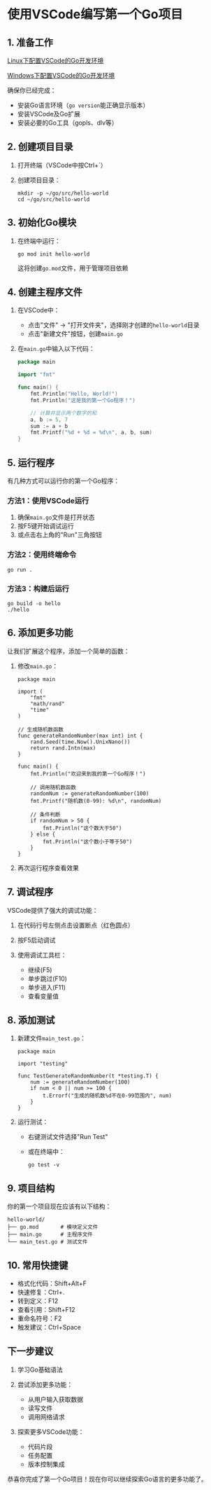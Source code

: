 # 使用VSCode编写第一个Go项目

## 1. 准备工作

[Linux下配置VSCode的Go开发环境](使用VSCode编写第一个Go项目/Linux下配置VSCode的Go开发环境.md)

[Windows下配置VSCode的Go开发环境](使用VSCode编写第一个Go项目/Windows下配置VSCode的Go开发环境.md)

确保你已经完成：

- 安装Go语言环境（`go version`​能正确显示版本）
- 安装VSCode及Go扩展
- 安装必要的Go工具（gopls、dlv等）

## 2. 创建项目目录

1. 打开终端（VSCode中按Ctrl+\`）
2. 创建项目目录：

    ```
    mkdir -p ~/go/src/hello-world
    cd ~/go/src/hello-world
    ```

## 3. 初始化Go模块

1. 在终端中运行：

    ```
    go mod init hello-world
    ```

    这将创建`go.mod`​文件，用于管理项目依赖

## 4. 创建主程序文件

1. 在VSCode中：

    - 点击"文件" → "打开文件夹"，选择刚才创建的`hello-world`​目录
    - 点击"新建文件"按钮，创建`main.go`​
2. 在`main.go`​中输入以下代码：

    ```go
    package main

    import "fmt"

    func main() {
    	fmt.Println("Hello, World!")
    	fmt.Println("这是我的第一个Go程序！")

    	// 计算并显示两个数字的和
    	a, b := 5, 7
    	sum := a + b
    	fmt.Printf("%d + %d = %d\n", a, b, sum)
    }
    ```

## 5. 运行程序

有几种方式可以运行你的第一个Go程序：

### 方法1：使用VSCode运行

1. 确保`main.go`​文件是打开状态
2. 按F5键开始调试运行
3. 或点击右上角的"Run"三角按钮

### 方法2：使用终端命令

```
go run .
```

### 方法3：构建后运行

```
go build -o hello
./hello
```

## 6. 添加更多功能

让我们扩展这个程序，添加一个简单的函数：

1. 修改`main.go`​：

    ```
    package main

    import (
        "fmt"
        "math/rand"
        "time"
    )

    // 生成随机数函数
    func generateRandomNumber(max int) int {
        rand.Seed(time.Now().UnixNano())
        return rand.Intn(max)
    }

    func main() {
        fmt.Println("欢迎来到我的第一个Go程序！")

        // 调用随机数函数
        randomNum := generateRandomNumber(100)
        fmt.Printf("随机数(0-99): %d\n", randomNum)

        // 条件判断
        if randomNum > 50 {
            fmt.Println("这个数大于50")
        } else {
            fmt.Println("这个数小于等于50")
        }
    }
    ```
2. 再次运行程序查看效果

## 7. 调试程序

VSCode提供了强大的调试功能：

1. 在代码行号左侧点击设置断点（红色圆点）
2. 按F5启动调试
3. 使用调试工具栏：

    - 继续(F5)
    - 单步跳过(F10)
    - 单步进入(F11)
    - 查看变量值

## 8. 添加测试

1. 新建文件`main_test.go`​：

    ```
    package main

    import "testing"

    func TestGenerateRandomNumber(t *testing.T) {
        num := generateRandomNumber(100)
        if num < 0 || num >= 100 {
            t.Errorf("生成的随机数%d不在0-99范围内", num)
        }
    }
    ```
2. 运行测试：

    - 右键测试文件选择"Run Test"
    - 或在终端中：

      ```
      go test -v
      ```

## 9. 项目结构

你的第一个项目现在应该有以下结构：

```
hello-world/
├── go.mod       # 模块定义文件
├── main.go      # 主程序文件
└── main_test.go # 测试文件
```

## 10. 常用快捷键

- 格式化代码：Shift+Alt+F
- 快速修复：Ctrl+.
- 转到定义：F12
- 查看引用：Shift+F12
- 重命名符号：F2
- 触发建议：Ctrl+Space

## 下一步建议

1. 学习Go基础语法
2. 尝试添加更多功能：

    - 从用户输入获取数据
    - 读写文件
    - 调用网络请求
3. 探索更多VSCode功能：

    - 代码片段
    - 任务配置
    - 版本控制集成

恭喜你完成了第一个Go项目！现在你可以继续探索Go语言的更多功能了。
